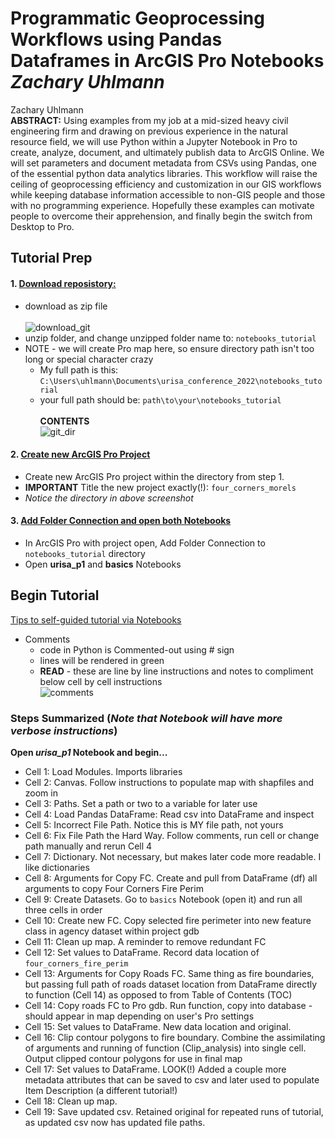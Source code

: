 # Programmatic Geoprocessing Workflows using Pandas Dataframes in ArcGIS Pro Notebooks *Zachary Uhlmann* </br>
Zachary Uhlmann</br>
**ABSTRACT:** Using examples from my job at a mid-sized heavy civil engineering firm and drawing on previous experience in the natural resource field, we will use Python within a Jupyter Notebook in Pro to create, analyze, document, and ultimately publish data to ArcGIS Online. We will set parameters and document metadata from CSVs using Pandas, one of the essential python data analytics libraries.  This workflow will raise the ceiling of geoprocessing efficiency and customization in our GIS workflows while keeping database information accessible to non-GIS people and those with no programming experience.  Hopefully these examples can motivate people to overcome their apprehension, and finally begin the switch from Desktop to Pro. 

## Tutorial Prep</br>

#### 1. <ins>Download reposistory:</ins></br>
- download as zip file</br></br>
![download_git](https://user-images.githubusercontent.com/48263393/196487941-c7fa7bbe-3d3d-4837-82b9-f8c9eebaf599.jpg)
- unzip folder, and change unzipped folder name to: ```notebooks_tutorial```</br>
- NOTE - we will create Pro map here, so ensure directory path isn't too long or special character crazy</br>
  - My full path is this: ```C:\Users\uhlmann\Documents\urisa_conference_2022\notebooks_tutorial```</br>
  - your full path should be: ```path\to\your\notebooks_tutorial```</br></br>
**CONTENTS**</br>
![git_dir](https://user-images.githubusercontent.com/48263393/196567709-a71b9178-c975-4a77-8a52-8b54447a43e2.jpg)

#### 2. <ins>Create new ArcGIS Pro Project</ins></br>
- Create new ArcGIS Pro project within the directory from step 1.</br> 
- **IMPORTANT** Title the new project exactly(!): ```four_corners_morels```</br>
- _Notice the directory in above screenshot_</br>

#### 3. <ins>Add Folder Connection and open both Notebooks</ins></br>
- In ArcGIS Pro with project open, Add Folder Connection to ```notebooks_tutorial``` directory</br>
- Open **urisa_p1** and **basics** Notebooks</br>

## Begin Tutorial</br>
<ins>Tips to self-guided tutorial via Notebooks</ins></br>
- Comments
  - code in Python is Commented-out using # sign 
  - lines will be rendered in green
  - **READ** - these are line by line instructions and notes to compliment below cell by cell instructions</br>
  ![comments](https://user-images.githubusercontent.com/48263393/196494882-f7684b05-87cd-4743-87fe-c405e394f64d.jpg)</br>
  
### Steps Summarized (*Note that Notebook will have more verbose instructions*)
**Open _urisa_p1_ Notebook and begin...** 
- Cell 1: Load Modules. Imports libraries 
- Cell 2: Canvas.  Follow instructions to populate map with shapfiles and zoom in
- Cell 3: Paths. Set a path or two to a variable for later use
- Cell 4: Load Pandas DataFrame: Read csv into DataFrame and inspect
- Cell 5: Incorrect File Path. Notice this is MY file path, not yours
- Cell 6: Fix File Path the Hard Way. Follow comments, run cell or change path manually and rerun Cell 4
- Cell 7: Dictionary.  Not necessary, but makes later code more readable.  I like dictionaries
- Cell 8: Arguments for Copy FC.  Create and pull from DataFrame (df) all arguments to copy Four Corners Fire Perim
- Cell 9: Create Datasets.  Go to ```basics``` Notebook (open it) and run all three cells in order
- Cell 10: Create new FC.  Copy selected fire perimeter into new feature class in agency dataset within project gdb
- Cell 11: Clean up map.  A reminder to remove redundant FC
- Cell 12: Set values to DataFrame. Record data location of ```four_corners_fire_perim```
- Cell 13: Arguments for Copy Roads FC.  Same thing as fire boundaries, but passing full path of roads dataset location from DataFrame directly to function (Cell 14) as opposed to from Table of Contents (TOC)
- Cell 14: Copy roads FC to Pro gdb.  Run function, copy into database - should appear in map depending on user's Pro settings
- Cell 15: Set values to DataFrame.  New data location and original.
- Cell 16: Clip contour polygons to fire boundary. Combine the assimilating of arguments and running of function (Clip_analysis) into single cell. Output clipped contour polygons for use in final map
- Cell 17: Set values to DataFrame. LOOK(!)  Added a couple more metadata attributes that can be saved to csv and later used to populate Item Description (a different tutorial!)
- Cell 18: Clean up map.  
- Cell 19: Save updated csv.  Retained original for repeated runs of tutorial, as updated csv now has updated file paths.

  


